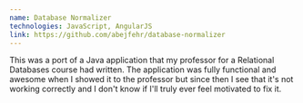 ```yaml
---
name: Database Normalizer
technologies: JavaScript, AngularJS
link: https://github.com/abejfehr/database-normalizer
---
```


This was a port of a Java application that my professor for a Relational Databases course had written. The application was fully functional and awesome when I showed it to the professor but since then I see that it's not working correctly and I don't know if I'll truly ever feel motivated to fix it.
